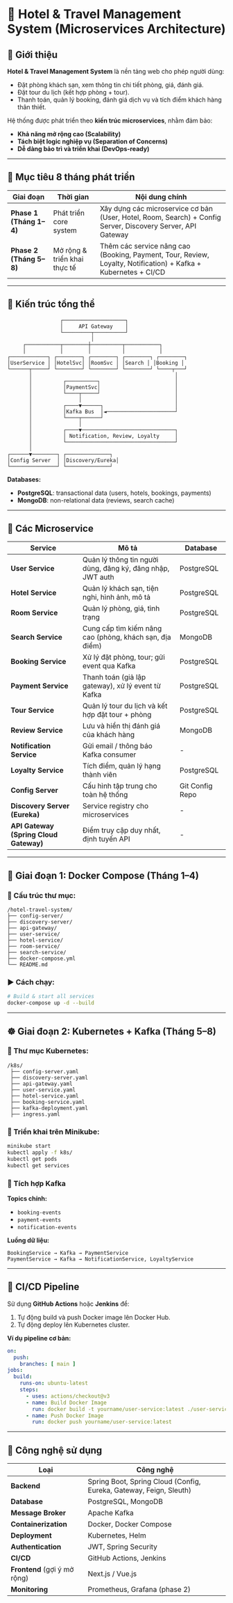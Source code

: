 # 🏨 Hotel & Travel Management System (Microservices Architecture)

## 📘 Giới thiệu

**Hotel & Travel Management System** là nền tảng web cho phép người dùng:
- Đặt phòng khách sạn, xem thông tin chi tiết phòng, giá, đánh giá.
- Đặt tour du lịch (kết hợp phòng + tour).
- Thanh toán, quản lý booking, đánh giá dịch vụ và tích điểm khách hàng thân thiết.

Hệ thống được phát triển theo **kiến trúc microservices**, nhằm đảm bảo:
- **Khả năng mở rộng cao (Scalability)**
- **Tách biệt logic nghiệp vụ (Separation of Concerns)**
- **Dễ dàng bảo trì và triển khai (DevOps-ready)**

---

## 🧭 Mục tiêu 8 tháng phát triển

| Giai đoạn | Thời gian | Nội dung chính |
|------------|------------|----------------|
| **Phase 1 (Tháng 1–4)** | Phát triển core system | Xây dựng các microservice cơ bản (User, Hotel, Room, Search) + Config Server, Discovery Server, API Gateway |
| **Phase 2 (Tháng 5–8)** | Mở rộng & triển khai thực tế | Thêm các service nâng cao (Booking, Payment, Tour, Review, Loyalty, Notification) + Kafka + Kubernetes + CI/CD |

---

## 🧩 Kiến trúc tổng thể

```
                 ┌────────────────────┐
                 │     API Gateway    │
                 └─────────┬──────────┘
                           │
     ┌───────────┬────────┼──────────┬───────────┐
     │           │        │          │           │
┌────────────┐ ┌────────┐ ┌────────┐ ┌────────┐ ┌────────┐
│UserService │ │HotelSvc│ │RoomSvc │ │Search │ │Booking │
└──────┬─────┘ └────────┘ └────────┘ └────────┘ └────┬───┘
       │                                              │
       │          ┌──────────┐                        │
       │          │PaymentSvc│                        │
       │          └────┬─────┘                        │
       │               │                              │
       │          ┌────▼──────┐                       │
       │          │Kafka Bus  │◄──────────────────────┘
       │          └────┬──────┘
       │               │
       │          ┌────▼──────────────────────────────┐
       │          │ Notification, Review, Loyalty     │
       │          └───────────────────────────────────┘
       │
┌──────▼────────┐ ┌──────────────┐
│Config Server  │ │Discovery/Eureka│
└───────────────┘ └──────────────┘
```

**Databases:**
- **PostgreSQL**: transactional data (users, hotels, bookings, payments)
- **MongoDB**: non-relational data (reviews, search cache)

---

## 🧱 Các Microservice

| Service | Mô tả | Database |
|----------|-------|-----------|
| **User Service** | Quản lý thông tin người dùng, đăng ký, đăng nhập, JWT auth | PostgreSQL |
| **Hotel Service** | Quản lý khách sạn, tiện nghi, hình ảnh, mô tả | PostgreSQL |
| **Room Service** | Quản lý phòng, giá, tình trạng | PostgreSQL |
| **Search Service** | Cung cấp tìm kiếm nâng cao (phòng, khách sạn, địa điểm) | MongoDB |
| **Booking Service** | Xử lý đặt phòng, tour; gửi event qua Kafka | PostgreSQL |
| **Payment Service** | Thanh toán (giả lập gateway), xử lý event từ Kafka | PostgreSQL |
| **Tour Service** | Quản lý tour du lịch và kết hợp đặt tour + phòng | PostgreSQL |
| **Review Service** | Lưu và hiển thị đánh giá của khách hàng | MongoDB |
| **Notification Service** | Gửi email / thông báo Kafka consumer | - |
| **Loyalty Service** | Tích điểm, quản lý hạng thành viên | PostgreSQL |
| **Config Server** | Cấu hình tập trung cho toàn hệ thống | Git Config Repo |
| **Discovery Server (Eureka)** | Service registry cho microservices | - |
| **API Gateway (Spring Cloud Gateway)** | Điểm truy cập duy nhất, định tuyến API | - |

---

## 🐳 Giai đoạn 1: Docker Compose (Tháng 1–4)

### 📂 Cấu trúc thư mục:

```
/hotel-travel-system/
├── config-server/
├── discovery-server/
├── api-gateway/
├── user-service/
├── hotel-service/
├── room-service/
├── search-service/
├── docker-compose.yml
└── README.md
```

### ▶️ Cách chạy:

```bash
# Build & start all services
docker-compose up -d --build
```

---

## ☸️ Giai đoạn 2: Kubernetes + Kafka (Tháng 5–8)

### 📂 Thư mục Kubernetes:

```
/k8s/
 ├── config-server.yaml
 ├── discovery-server.yaml
 ├── api-gateway.yaml
 ├── user-service.yaml
 ├── hotel-service.yaml
 ├── booking-service.yaml
 ├── kafka-deployment.yaml
 ├── ingress.yaml
```

### 🚀 Triển khai trên Minikube:

```bash
minikube start
kubectl apply -f k8s/
kubectl get pods
kubectl get services
```

### 📨 Tích hợp Kafka

**Topics chính:**
- `booking-events`
- `payment-events`
- `notification-events`

**Luồng dữ liệu:**
```
BookingService → Kafka → PaymentService
PaymentService → Kafka → NotificationService, LoyaltyService
```
---

## 🧰 CI/CD Pipeline

Sử dụng **GitHub Actions** hoặc **Jenkins** để:
1. Tự động build và push Docker image lên Docker Hub.
2. Tự động deploy lên Kubernetes cluster.

**Ví dụ pipeline cơ bản:**

```yaml
on:
  push:
    branches: [ main ]
jobs:
  build:
    runs-on: ubuntu-latest
    steps:
      - uses: actions/checkout@v3
      - name: Build Docker Image
        run: docker build -t yourname/user-service:latest ./user-service
      - name: Push Docker Image
        run: docker push yourname/user-service:latest
```

---

## 🧠 Công nghệ sử dụng

| Loại | Công nghệ |
|------|-----------|
| **Backend** | Spring Boot, Spring Cloud (Config, Eureka, Gateway, Feign, Sleuth) |
| **Database** | PostgreSQL, MongoDB |
| **Message Broker** | Apache Kafka |
| **Containerization** | Docker, Docker Compose |
| **Deployment** | Kubernetes, Helm |
| **Authentication** | JWT, Spring Security |
| **CI/CD** | GitHub Actions, Jenkins |
| **Frontend** (gợi ý mở rộng) | Next.js / Vue.js |
| **Monitoring** | Prometheus, Grafana (phase 2) |
